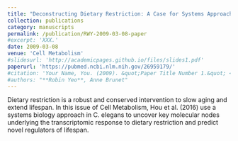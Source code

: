 ```yaml
---
title: "Deconstructing Dietary Restriction: A Case for Systems Approaches in Aging"
collection: publications
category: manuscripts
permalink: /publication/RWY-2009-03-08-paper
#excerpt: 'XXX.'
date: 2009-03-08
venue: 'Cell Metabolism'
#slidesurl: 'http://academicpages.github.io/files/slides1.pdf'
paperurl: 'https://pubmed.ncbi.nlm.nih.gov/26959179/'
#citation: 'Your Name, You. (2009). &quot;Paper Title Number 1.&quot; <i>Journal 1</i>. 1(1).'
#authors: "**Robin Yeo**, Anne Brunet"
---
```


Dietary restriction is a robust and conserved intervention to slow aging and extend lifespan. In this issue of Cell Metabolism, Hou et al. (2016) use a systems biology approach in C. elegans to uncover key molecular nodes underlying the transcriptomic response to dietary restriction and predict novel regulators of lifespan.
	